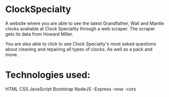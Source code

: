 # ClockSpecialty

A website where you are able to see the latest Grandfather, Wall and Mantle clocks avaliable at Clock Speciality through a web scraper. The scraper gets its data from Howard Miller.

You are also able to click to see Clock Specialty's most asked questions about cleaning and repairing all types of clocks. As well as a pack and move. 

# Technologies used:

HTML
CSS
JavaScript
Bootstrap
NodeJS
  -Express
  -now
  -cors
  
